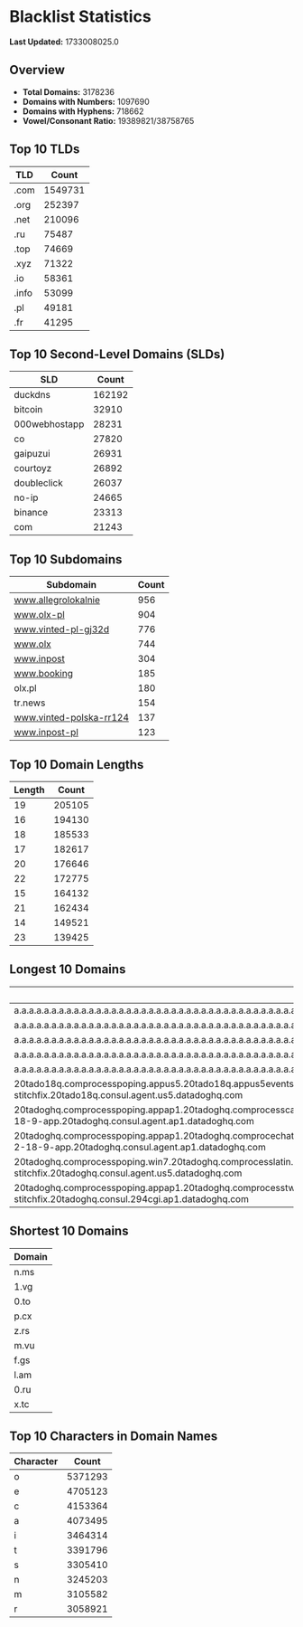 # Blacklist Statistics

**Last Updated:** 1733008025.0

## Overview
- **Total Domains:** 3178236
- **Domains with Numbers:** 1097690
- **Domains with Hyphens:** 718662
- **Vowel/Consonant Ratio:** 19389821/38758765

## Top 10 TLDs
| TLD | Count |
| --- | ----- |
| .com | 1549731 |
| .org | 252397 |
| .net | 210096 |
| .ru | 75487 |
| .top | 74669 |
| .xyz | 71322 |
| .io | 58361 |
| .info | 53099 |
| .pl | 49181 |
| .fr | 41295 |

## Top 10 Second-Level Domains (SLDs)
| SLD | Count |
| --- | ----- |
| duckdns | 162192 |
| bitcoin | 32910 |
| 000webhostapp | 28231 |
| co | 27820 |
| gaipuzui | 26931 |
| courtoyz | 26892 |
| doubleclick | 26037 |
| no-ip | 24665 |
| binance | 23313 |
| com | 21243 |

## Top 10 Subdomains
| Subdomain | Count |
| --------- | ----- |
| www.allegrolokalnie | 956 |
| www.olx-pl | 904 |
| www.vinted-pl-gj32d | 776 |
| www.olx | 744 |
| www.inpost | 304 |
| www.booking | 185 |
| olx.pl | 180 |
| tr.news | 154 |
| www.vinted-polska-rr124 | 137 |
| www.inpost-pl | 123 |

## Top 10 Domain Lengths
| Length | Count |
| ------ | ----- |
| 19 | 205105 |
| 16 | 194130 |
| 18 | 185533 |
| 17 | 182617 |
| 20 | 176646 |
| 22 | 172775 |
| 15 | 164132 |
| 21 | 162434 |
| 14 | 149521 |
| 23 | 139425 |

## Longest 10 Domains
| Domain |
| ------ |
| a.a.a.a.a.a.a.a.a.a.a.a.a.a.a.a.a.a.a.a.a.a.a.a.a.a.a.a.a.a.a.a.a.a.a.a.a.a.a.a.a.a.a.a.a.a.a.a.a.a.a.a.a.a.a.a.a.a.a.a.a.a.a.a.a.a.a.a.a.a.a.a.a.a.a.a.a.a.a.a.a.a.a.a.a.a.a.a.a.a.a.a.a.a.a.a.a.a.a.a.a.a.a.a.a.a.a.a.a.a.a.a.a.a.a.a.a.a.a.myniceposts.com |
| a.a.a.a.a.a.a.a.a.a.a.a.a.a.a.a.a.a.a.a.a.a.a.a.a.a.a.a.a.a.a.a.a.a.a.a.a.a.a.a.a.a.a.a.a.a.a.a.a.a.a.a.a.a.a.a.a.a.a.a.a.a.a.a.a.a.a.a.a.a.a.a.a.a.a.a.a.a.a.a.a.a.a.a.a.a.a.a.a.a.a.a.a.a.a.a.a.a.a.a.a.a.a.a.a.a.a.a.a.a.a.a.a.a.a.a.a.a.myniceposts.com |
| a.a.a.a.a.a.a.a.a.a.a.a.a.a.a.a.a.a.a.a.a.a.a.a.a.a.a.a.a.a.a.a.a.a.a.a.a.a.a.a.a.a.a.a.a.a.a.a.a.a.a.a.a.a.a.a.a.a.a.a.a.a.a.a.a.a.a.a.a.a.a.a.a.a.a.a.a.a.a.a.a.a.a.a.a.a.a.a.a.a.a.a.a.a.a.a.a.a.a.a.a.a.a.a.a.a.a.a.a.a.a.a.a.a.a.a.a.myniceposts.com |
| a.a.a.a.a.a.a.a.a.a.a.a.a.a.a.a.a.a.a.a.a.a.a.a.a.a.a.a.a.a.a.a.a.a.a.a.a.a.a.a.a.a.a.a.a.a.a.a.a.a.a.a.a.a.a.a.a.a.a.a.a.a.a.a.a.a.a.a.a.a.a.a.a.a.a.a.a.a.a.a.a.a.a.a.a.a.a.a.a.a.a.a.a.a.a.a.a.a.a.a.a.a.a.a.a.a.a.a.a.a.a.a.a.a.a.a.myniceposts.com |
| a.a.a.a.a.a.a.a.a.a.a.a.a.a.a.a.a.a.a.a.a.a.a.a.a.a.a.a.a.a.a.a.a.a.a.a.a.a.a.a.a.a.a.a.a.a.a.a.a.a.a.a.a.a.a.a.a.a.a.a.a.a.a.a.a.a.a.a.a.a.a.a.a.a.a.a.a.a.a.a.a.a.a.a.a.a.a.a.a.a.a.a.a.a.a.a.a.a.a.a.a.a.a.a.a.a.a.a.a.a.a.a.a.a.a.myniceposts.com |
| 20tado18q.comprocesspoping.appus5.20tado18q.appus5eventsus5.agent.us5.20tado18q.0-15-9-app.us5.20tado18q.usage-comprocessbeta-intakes.us5.20tado18q.helm-20tado18q-iress.20tado18q.helm-20tado18q-stitchfix.20tado18q.consul.agent.us5.datadoghq.com |
| 20tadoghq.comprocesspoping.appap1.20tadoghq.comprocesscal.agent.ap1.20tadoghq.0-wheels-9-app.ap1.20tadoghq.usage-comprocessbeta-urls.ap1.20tadoghq.helm-20tadoghq-iress.20tadoghq.helm-20tadoghq-2-18-9-app.20tadoghq.consul.agent.ap1.datadoghq.com |
| 20tadoghq.comprocesspoping.appap1.20tadoghq.comprocechat0-5al.agent.ap1.20tadoghq.0-13-9-app.ap1.20tadoghq.usage-comprocessbeta-urls.ap1.20tadoghq.helm-20tadoghq-iress.20tadoghq.helm-20tadoghq-2-18-9-app.20tadoghq.consul.agent.ap1.datadoghq.com |
| 20tadoghq.comprocesspoping.win7.20tadoghq.comprocesslatin.agent.us5.20tadoghq.0-13-9-app.us5.20tadoghq.usage-ap1us3pcomproclient-urls.us5.20tadoghq.helm-20tadoghq-iress.20tadoghq.helm-20tadoghq-stitchfix.20tadoghq.consul.agent.us5.datadoghq.com |
| 20tadoghq.comprocesspoping.appap1.20tadoghq.comprocesstwotin.294cgi.ap1.20tadoghq.0-13-9-app.ap1.20tadoghq.usage-comprocessbeta-urls.ap1.20tadoghq.helm-20tadoghq-iress.20tadoghq.helm-20tadoghq-stitchfix.20tadoghq.consul.294cgi.ap1.datadoghq.com |

## Shortest 10 Domains
| Domain |
| ------ |
| n.ms |
| 1.vg |
| 0.to |
| p.cx |
| z.rs |
| m.vu |
| f.gs |
| l.am |
| 0.ru |
| x.tc |

## Top 10 Characters in Domain Names
| Character | Count |
| --------- | ----- |
| o | 5371293 |
| e | 4705123 |
| c | 4153364 |
| a | 4073495 |
| i | 3464314 |
| t | 3391796 |
| s | 3305410 |
| n | 3245203 |
| m | 3105582 |
| r | 3058921 |
